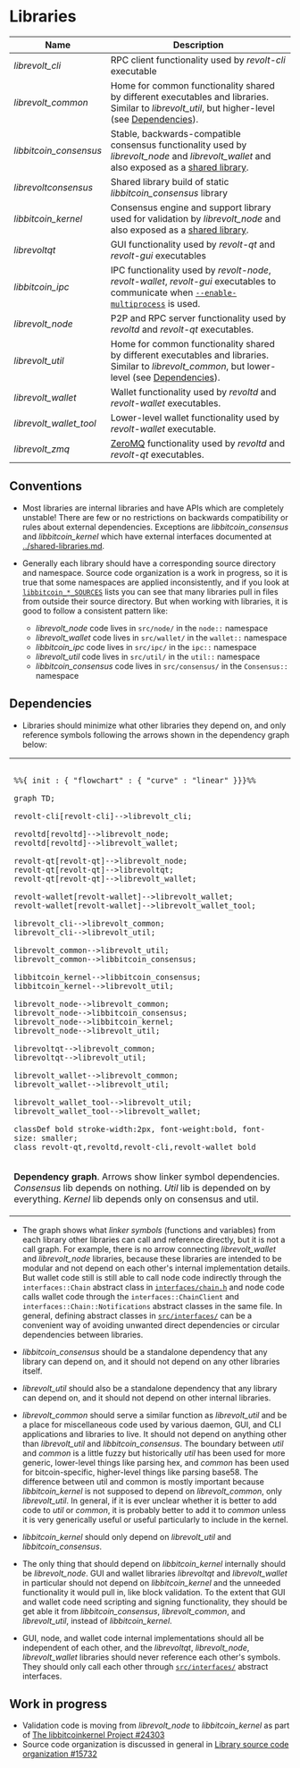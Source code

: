 # Libraries

| Name                     | Description |
|--------------------------|-------------|
| *librevolt_cli*         | RPC client functionality used by *revolt-cli* executable |
| *librevolt_common*      | Home for common functionality shared by different executables and libraries. Similar to *librevolt_util*, but higher-level (see [Dependencies](#dependencies)). |
| *libbitcoin_consensus*   | Stable, backwards-compatible consensus functionality used by *librevolt_node* and *librevolt_wallet* and also exposed as a [shared library](../shared-libraries.md). |
| *librevoltconsensus*    | Shared library build of static *libbitcoin_consensus* library |
| *libbitcoin_kernel*      | Consensus engine and support library used for validation by *librevolt_node* and also exposed as a [shared library](../shared-libraries.md). |
| *librevoltqt*           | GUI functionality used by *revolt-qt* and *revolt-gui* executables |
| *libbitcoin_ipc*         | IPC functionality used by *revolt-node*, *revolt-wallet*, *revolt-gui* executables to communicate when [`--enable-multiprocess`](multiprocess.md) is used. |
| *librevolt_node*        | P2P and RPC server functionality used by *revoltd* and *revolt-qt* executables. |
| *librevolt_util*        | Home for common functionality shared by different executables and libraries. Similar to *librevolt_common*, but lower-level (see [Dependencies](#dependencies)). |
| *librevolt_wallet*      | Wallet functionality used by *revoltd* and *revolt-wallet* executables. |
| *librevolt_wallet_tool* | Lower-level wallet functionality used by *revolt-wallet* executable. |
| *librevolt_zmq*         | [ZeroMQ](../zmq.md) functionality used by *revoltd* and *revolt-qt* executables. |

## Conventions

- Most libraries are internal libraries and have APIs which are completely unstable! There are few or no restrictions on backwards compatibility or rules about external dependencies. Exceptions are *libbitcoin_consensus* and *libbitcoin_kernel* which have external interfaces documented at [../shared-libraries.md](../shared-libraries.md).

- Generally each library should have a corresponding source directory and namespace. Source code organization is a work in progress, so it is true that some namespaces are applied inconsistently, and if you look at [`libbitcoin_*_SOURCES`](../../src/Makefile.am) lists you can see that many libraries pull in files from outside their source directory. But when working with libraries, it is good to follow a consistent pattern like:

  - *librevolt_node* code lives in `src/node/` in the `node::` namespace
  - *librevolt_wallet* code lives in `src/wallet/` in the `wallet::` namespace
  - *libbitcoin_ipc* code lives in `src/ipc/` in the `ipc::` namespace
  - *librevolt_util* code lives in `src/util/` in the `util::` namespace
  - *libbitcoin_consensus* code lives in `src/consensus/` in the `Consensus::` namespace

## Dependencies

- Libraries should minimize what other libraries they depend on, and only reference symbols following the arrows shown in the dependency graph below:

<table><tr><td>

```mermaid

%%{ init : { "flowchart" : { "curve" : "linear" }}}%%

graph TD;

revolt-cli[revolt-cli]-->librevolt_cli;

revoltd[revoltd]-->librevolt_node;
revoltd[revoltd]-->librevolt_wallet;

revolt-qt[revolt-qt]-->librevolt_node;
revolt-qt[revolt-qt]-->librevoltqt;
revolt-qt[revolt-qt]-->librevolt_wallet;

revolt-wallet[revolt-wallet]-->librevolt_wallet;
revolt-wallet[revolt-wallet]-->librevolt_wallet_tool;

librevolt_cli-->librevolt_common;
librevolt_cli-->librevolt_util;

librevolt_common-->librevolt_util;
librevolt_common-->libbitcoin_consensus;

libbitcoin_kernel-->libbitcoin_consensus;
libbitcoin_kernel-->librevolt_util;

librevolt_node-->librevolt_common;
librevolt_node-->libbitcoin_consensus;
librevolt_node-->libbitcoin_kernel;
librevolt_node-->librevolt_util;

librevoltqt-->librevolt_common;
librevoltqt-->librevolt_util;

librevolt_wallet-->librevolt_common;
librevolt_wallet-->librevolt_util;

librevolt_wallet_tool-->librevolt_util;
librevolt_wallet_tool-->librevolt_wallet;

classDef bold stroke-width:2px, font-weight:bold, font-size: smaller;
class revolt-qt,revoltd,revolt-cli,revolt-wallet bold
```
</td></tr><tr><td>

**Dependency graph**. Arrows show linker symbol dependencies. *Consensus* lib depends on nothing. *Util* lib is depended on by everything. *Kernel* lib depends only on consensus and util.

</td></tr></table>

- The graph shows what _linker symbols_ (functions and variables) from each library other libraries can call and reference directly, but it is not a call graph. For example, there is no arrow connecting *librevolt_wallet* and *librevolt_node* libraries, because these libraries are intended to be modular and not depend on each other's internal implementation details. But wallet code still is still able to call node code indirectly through the `interfaces::Chain` abstract class in [`interfaces/chain.h`](../../src/interfaces/chain.h) and node code calls wallet code through the `interfaces::ChainClient` and `interfaces::Chain::Notifications` abstract classes in the same file. In general, defining abstract classes in [`src/interfaces/`](../../src/interfaces/) can be a convenient way of avoiding unwanted direct dependencies or circular dependencies between libraries.

- *libbitcoin_consensus* should be a standalone dependency that any library can depend on, and it should not depend on any other libraries itself.

- *librevolt_util* should also be a standalone dependency that any library can depend on, and it should not depend on other internal libraries.

- *librevolt_common* should serve a similar function as *librevolt_util* and be a place for miscellaneous code used by various daemon, GUI, and CLI applications and libraries to live. It should not depend on anything other than *librevolt_util* and *libbitcoin_consensus*. The boundary between _util_ and _common_ is a little fuzzy but historically _util_ has been used for more generic, lower-level things like parsing hex, and _common_ has been used for bitcoin-specific, higher-level things like parsing base58. The difference between util and common is mostly important because *libbitcoin_kernel* is not supposed to depend on *librevolt_common*, only *librevolt_util*. In general, if it is ever unclear whether it is better to add code to *util* or *common*, it is probably better to add it to *common* unless it is very generically useful or useful particularly to include in the kernel.


- *libbitcoin_kernel* should only depend on *librevolt_util* and *libbitcoin_consensus*.

- The only thing that should depend on *libbitcoin_kernel* internally should be *librevolt_node*. GUI and wallet libraries *librevoltqt* and *librevolt_wallet* in particular should not depend on *libbitcoin_kernel* and the unneeded functionality it would pull in, like block validation. To the extent that GUI and wallet code need scripting and signing functionality, they should be get able it from *libbitcoin_consensus*, *librevolt_common*, and *librevolt_util*, instead of *libbitcoin_kernel*.

- GUI, node, and wallet code internal implementations should all be independent of each other, and the *librevoltqt*, *librevolt_node*, *librevolt_wallet* libraries should never reference each other's symbols. They should only call each other through [`src/interfaces/`](`../../src/interfaces/`) abstract interfaces.

## Work in progress

- Validation code is moving from *librevolt_node* to *libbitcoin_kernel* as part of [The libbitcoinkernel Project #24303](https://github.com/bitcoin/bitcoin/issues/24303)
- Source code organization is discussed in general in [Library source code organization #15732](https://github.com/bitcoin/bitcoin/issues/15732)

